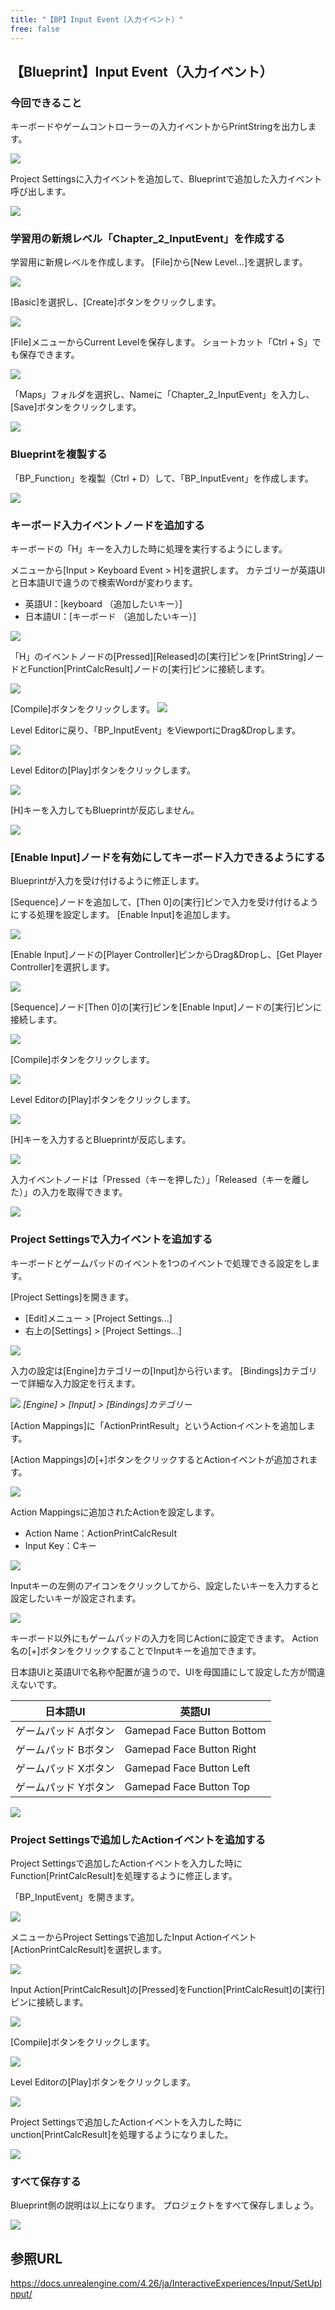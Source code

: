 ```yaml
---
title: "【BP】Input Event（入力イベント）"
free: false
---
```


## 【Blueprint】Input Event（入力イベント）

### 今回できること

キーボードやゲームコントローラーの入力イベントからPrintStringを出力します。

![](/images/books/ue5_starter_cpp_and_bp_001/chap_02_bp-input_event/2022-03-06-09-58-18.png)

Project Settingsに入力イベントを追加して、Blueprintで追加した入力イベント呼び出します。

![](/images/books/ue5_starter_cpp_and_bp_001/chap_02_bp-input_event/2022-03-06-10-19-40.png)

### 学習用の新規レベル「Chapter_2_InputEvent」を作成する

学習用に新規レベルを作成します。
[File]から[New Level…]を選択します。

![](/images/books/ue5_starter_cpp_and_bp_001/chap_02_bp-variable/2022-02-23-11-21-55.png)

[Basic]を選択し、[Create]ボタンをクリックします。

![](/images/books/ue5_starter_cpp_and_bp_001/chap_02_bp-variable/2022-02-23-11-23-32.png)

[File]メニューからCurrent Levelを保存します。
ショートカット「Ctrl + S」でも保存できます。

![](/images/books/ue5_starter_cpp_and_bp_001/chap_02_bp-variable/2022-02-23-11-24-39.png)

「Maps」フォルダを選択し、Nameに「Chapter_2_InputEvent」を入力し、[Save]ボタンをクリックします。

![](/images/books/ue5_starter_cpp_and_bp_001/chap_02_bp-input_event/2022-03-06-09-43-38.png)

### Blueprintを複製する

「BP_Function」を複製（Ctrl + D）して、「BP_InputEvent」を作成します。

![](/images/books/ue5_starter_cpp_and_bp_001/chap_02_bp-input_event/2022-03-06-09-47-04.png)

### キーボード入力イベントノードを追加する

キーボードの「H」キーを入力した時に処理を実行するようにします。

メニューから[Input > Keyboard Event > H]を選択します。
カテゴリーが英語UIと日本語UIで違うので検索Wordが変わります。

- 英語UI：[keyboard （追加したいキー）]
- 日本語UI：[キーボード （追加したいキー）]

![](/images/books/ue5_starter_cpp_and_bp_001/chap_02_bp-input_event/2022-01-27-18-10-29.png)

「H」のイベントノードの[Pressed][Released]の[実行]ピンを[PrintString]ノードとFunction[PrintCalcResult]ノードの[実行]ピンに接続します。

![](/images/books/ue5_starter_cpp_and_bp_001/chap_02_bp-input_event/2022-03-06-09-49-36.png)

[Compile]ボタンをクリックします。
![](/images/books/ue5_starter_cpp_and_bp_001/chap_02_bp-input_event/2022-01-27-18-14-10.png)

Level Editorに戻り、「BP_InputEvent」をViewportにDrag&Dropします。

![](/images/books/ue5_starter_cpp_and_bp_001/chap_02_bp-input_event/2022-03-06-09-50-50.png)

Level Editorの[Play]ボタンをクリックします。

![](/images/books/ue5_starter_cpp_and_bp_001/chap_02_bp-print_string/2022-02-23-09-19-08.png)

[H]キーを入力してもBlueprintが反応しません。

![](/images/books/ue5_starter_cpp_and_bp_001/chap_02_bp-input_event/2022-03-06-09-52-48.png)

### [Enable Input]ノードを有効にしてキーボード入力できるようにする

Blueprintが入力を受け付けるように修正します。

[Sequence]ノードを追加して、[Then 0]の[実行]ピンで入力を受け付けるようにする処理を設定します。
[Enable Input]を追加します。

![](/images/books/ue5_starter_cpp_and_bp_001/chap_02_bp-input_event/2022-01-27-18-21-36.png)

[Enable Input]ノードの[Player Controller]ピンからDrag&Dropし、[Get Player Controller]を選択します。

![](/images/books/ue5_starter_cpp_and_bp_001/chap_02_bp-input_event/2022-01-27-18-23-14.png)

[Sequence]ノード[Then 0]の[実行]ピンを[Enable Input]ノードの[実行]ピンに接続します。

![](/images/books/ue5_starter_cpp_and_bp_001/chap_02_bp-input_event/2022-03-06-09-56-25.png)

[Compile]ボタンをクリックします。

![](/images/books/ue5_starter_cpp_and_bp_001/chap_02_bp-input_event/2022-01-27-18-14-10.png)

Level Editorの[Play]ボタンをクリックします。

![](/images/books/ue5_starter_cpp_and_bp_001/chap_02_bp-print_string/2022-02-23-09-19-08.png)

[H]キーを入力するとBlueprintが反応します。

![](/images/books/ue5_starter_cpp_and_bp_001/chap_02_bp-input_event/2022-03-06-09-58-18.png)

入力イベントノードは「Pressed（キーを押した）」「Released（キーを離した）」の入力を取得できます。

![](/images/books/ue5_starter_cpp_and_bp_001/chap_02_bp-input_event/2022-03-06-10-00-03.png)

### Project Settingsで入力イベントを追加する

キーボードとゲームパッドのイベントを1つのイベントで処理できる設定をします。

[Project Settings]を開きます。

- [Edit]メニュー > [Project Settings...]
- 右上の[Settings] > [Project Settings...]

![](/images/books/ue5_starter_cpp_and_bp_001/chap_02_bp-input_event/2022-03-06-10-03-21.png)

入力の設定は[Engine]カテゴリーの[Input]から行います。
[Bindings]カテゴリーで詳細な入力設定を行えます。

![](/images/books/ue5_starter_cpp_and_bp_001/chap_02_bp-input_event/2022-01-27-18-49-03.png)
*[Engine] > [Input] > [Bindings]カテゴリー*

[Action Mappings]に「ActionPrintResult」というActionイベントを追加します。

[Action Mappings]の[+]ボタンをクリックするとActionイベントが追加されます。

![](/images/books/ue5_starter_cpp_and_bp_001/chap_02_bp-input_event/2022-03-06-10-05-49.png)

Action Mappingsに追加されたActionを設定します。

- Action Name：ActionPrintCalcResult
- Input Key：Cキー

![](/images/books/ue5_starter_cpp_and_bp_001/chap_02_bp-input_event/2022-03-06-10-09-31.png)

Inputキーの左側のアイコンをクリックしてから、設定したいキーを入力すると設定したいキーが設定されます。

![](/images/books/ue5_starter_cpp_and_bp_001/chap_02_bp-input_event/2022-03-06-10-11-03.png)

キーボード以外にもゲームパッドの入力を同じActionに設定できます。
Action名の[+]ボタンをクリックすることでInputキーを追加できます。

日本語UIと英語UIで名称や配置が違うので、UIを母国語にして設定した方が間違えないです。

| 日本語UI             | 英語UI                     |
| -------------------- | -------------------------- |
| ゲームパッド Aボタン | Gamepad Face Button Bottom |
| ゲームパッド Bボタン | Gamepad Face Button Right  |
| ゲームパッド Xボタン | Gamepad Face Button Left   |
| ゲームパッド Yボタン | Gamepad Face Button Top    |

![](/images/books/ue5_starter_cpp_and_bp_001/chap_02_bp-input_event/2022-03-06-10-13-42.png)

### Project Settingsで追加したActionイベントを追加する

Project Settingsで追加したActionイベントを入力した時にFunction[PrintCalcResult]を処理するように修正します。

「BP_InputEvent」を開きます。

![](/images/books/ue5_starter_cpp_and_bp_001/chap_02_bp-input_event/2022-03-06-10-14-41.png)

メニューからProject Settingsで追加したInput Actionイベント[ActionPrintCalcResult]を選択します。

![](/images/books/ue5_starter_cpp_and_bp_001/chap_02_bp-input_event/2022-01-27-19-06-08.png)

Input Action[PrintCalcResult]の[Pressed]をFunction[PrintCalcResult]の[実行]ピンに接続します。

![](/images/books/ue5_starter_cpp_and_bp_001/chap_02_bp-input_event/2022-03-06-10-17-12.png)

[Compile]ボタンをクリックします。

![](/images/books/ue5_starter_cpp_and_bp_001/chap_02_bp-input_event/2022-01-27-18-14-10.png)

Level Editorの[Play]ボタンをクリックします。

![](/images/books/ue5_starter_cpp_and_bp_001/chap_02_bp-print_string/2022-02-23-09-19-08.png)

Project Settingsで追加したActionイベントを入力した時にunction[PrintCalcResult]を処理するようになりました。

![](/images/books/ue5_starter_cpp_and_bp_001/chap_02_bp-input_event/2022-03-06-10-19-40.png)

### すべて保存する

Blueprint側の説明は以上になります。
プロジェクトをすべて保存しましょう。

![](/images/books/ue5_starter_cpp_and_bp_001/chap_02_bp-input_event/2022-03-06-10-20-49.png)

## 参照URL

https://docs.unrealengine.com/4.26/ja/InteractiveExperiences/Input/SetUpInput/
